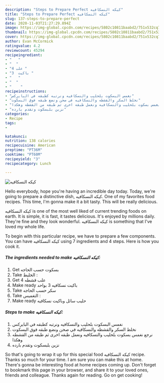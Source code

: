```yaml
---
description: "Steps to Prepare Perfect كيكه النسكافيه"
title: "Steps to Prepare Perfect كيكه النسكافيه"
slug: 137-steps-to-prepare-perfect
date: 2020-11-03T21:27:29.894Z
image: https://img-global.cpcdn.com/recipes/5802c10811baabd2/751x532cq70/الصورة-الرئيسية-لوصفةكيكه-النسكافيه.jpg
thumbnail: https://img-global.cpcdn.com/recipes/5802c10811baabd2/751x532cq70/الصورة-الرئيسية-لوصفةكيكه-النسكافيه.jpg
cover: https://img-global.cpcdn.com/recipes/5802c10811baabd2/751x532cq70/الصورة-الرئيسية-لوصفةكيكه-النسكافيه.jpg
author: Evan McCormick
ratingvalue: 4.2
reviewcount: 45294
recipeingredient:
- "   "
- "  "
- "4 علب "
- "باكيت  3 "
- "   "
- "  "
- "    "
recipeinstructions:
- "نغمس البسكوت بلحليب والنسكافيه ونرتبه كطبقه في البايركس"
- "نخلط السكر والقشطه والنسكافيه في صحن ونضع طبقه فوق البسكوت"
- "نرجع نغمس بسكوت بلحليب والنسكافيه ونعمل طبقه اخرى ثم طبقه من القشطه وهكذا"
- "نزين بلبسكوت وتقدم بارده"
categories:
- Recipe
tags:
- 

katakunci:  
nutrition: 138 calories
recipecuisine: American
preptime: "PT36M"
cooktime: "PT60M"
recipeyield: "3"
recipecategory: Lunch

---
```



![كيكه النسكافيه](https://img-global.cpcdn.com/recipes/5802c10811baabd2/751x532cq70/الصورة-الرئيسية-لوصفةكيكه-النسكافيه.jpg)

Hello everybody, hope you're having an incredible day today. Today, we're going to prepare a distinctive dish, كيكه النسكافيه. One of my favorites food recipes. This time, I'm gonna make it a bit tasty. This will be really delicious.

كيكه النسكافيه is one of the most well liked of current trending foods on earth. It is simple, it is fast, it tastes delicious. It's enjoyed by millions daily. They're fine and they look wonderful. كيكه النسكافيه is something that I've loved my whole life.




To begin with this particular recipe, we have to prepare a few components. You can have كيكه النسكافيه using 7 ingredients and 4 steps. Here is how you cook it.

<!--inarticleads1-->

##### The ingredients needed to make كيكه النسكافيه:

1. Get  بسكوت حسب الحاجه
1. Take  الخليط :
1. Get 4 علب قشطه
1. Make ready باكيت نسكافيه 3 بواحد
1. Take  سكر حسب الحاجه
1. Take  التغميس :
1. Make ready  حليب سائل وباكيت نسكافيه




<!--inarticleads2-->

##### Steps to make كيكه النسكافيه:

1. نغمس البسكوت بلحليب والنسكافيه ونرتبه كطبقه في البايركس
1. نخلط السكر والقشطه والنسكافيه في صحن ونضع طبقه فوق البسكوت
1. نرجع نغمس بسكوت بلحليب والنسكافيه ونعمل طبقه اخرى ثم طبقه من القشطه وهكذا
1. نزين بلبسكوت وتقدم بارده




So that's going to wrap it up for this special food كيكه النسكافيه recipe. Thanks so much for your time. I am sure you can make this at home. There's gonna be interesting food at home recipes coming up. Don't forget to bookmark this page in your browser, and share it to your loved ones, friends and colleague. Thanks again for reading. Go on get cooking!
